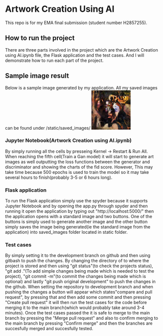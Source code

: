 # Artwork Creation Using AI
This repo is for my EMA final submission (student number H2857255).
## How to run the project
There are three parts involved in the project which are the Artwork Creation using AI.ipynb file, the Flask application and the test cases. And I will demonstrate how to run
each part of the project.
## Sample image result
Below is a sample image generated by my application. All my saved images can be found under /static/saved_images/
![alt text](https://github.com/HanadiRH/ArtGan/blob/main/static/saved_images/image_1679570883231900300.png)
### Jupyter Notebook(Artwork Creation using AI.ipynb)
By simply running all the cells by presseing Kernel -> Restart & Run All. When reaching the fifth cell(Train a Gan model) it will start to generate art images as well outputting
the loss functions between the generator and discriminator and showing the charts of the fid score. However, This may take time because 500 epochs is used
to train the model so it may take several hours to finish(probably 3-5 or 6 hours long).
### Flask application
To run the Flask application simply use the spyder because it supports Jupyter Notebook and by opening the app.py through spyder and then running it open the application by typing
out "http://localhost:5000/" then the application opens with a standard image and two buttons. One of the buttons is simply used to generate another image and the other button simply
saves the image being generated(ie the standard image from the application) into saved_images folder located in static folder.
### Test cases
By simply setting it to the development branch on github and then using gitbash to push the changes. By changing the directory of to where the project is stored and then
using "git status"(to check the projects status), "git add ."(To add simple changes being made which is needed to test the project), "git commit -m"(to commit the changes being made which is optional)
and lastly "git push original development" to push the changes in the github. When setting the repository to development branch and when pushing the changes a button will appear
which states"compare and pull request", by pressing that and then add some commit and then pressing "Create pull request" it will then run the test cases for the code before merging it to 
the main branch(which would probably take around 3-4 minutes). Once the test cases passed the it is safe to merge to the main branch by pressing the "Merge pull request" and 
also to confirm merging to the main branch by pressing "Confirm merge" and then the branches are succesfully merged and succesfully tested.
